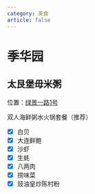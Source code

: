 ```yaml
---
category: 美食
article: false
---
```


# 季华园

## 太艮堡毋米粥

<span class="icon iconfont icon-locate"></span> 位置：<a href="https://ditu.amap.com/place/B02F507M3G" target="_blank">绿景一路1号</a>

双人海鲜粥水火锅套餐（推荐）
- [x] 白贝
- [x] 大连鲜鲍
- [x] 沙虾
- [x] 生蚝
- [x] 八两肉
- [x] 捞味菜
- [x] 豉油皇炒陈村粉